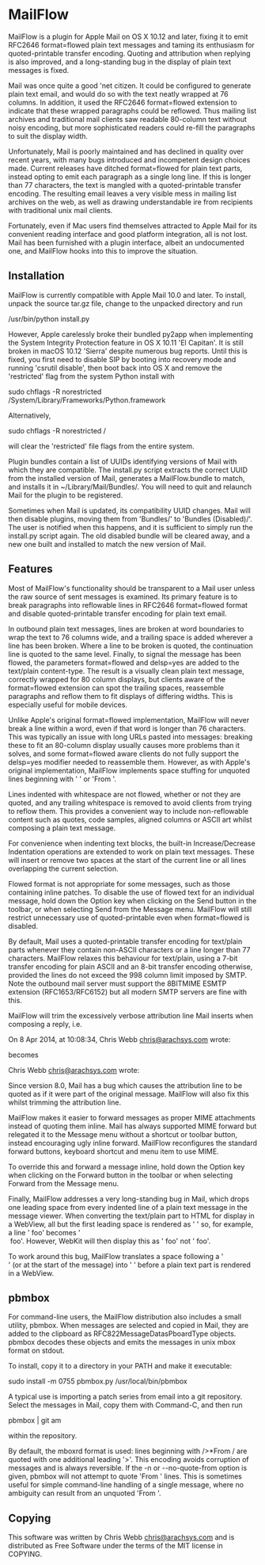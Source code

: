 MailFlow
========

MailFlow is a plugin for Apple Mail on OS X 10.12 and later, fixing it to
emit RFC2646 format=flowed plain text messages and taming its enthusiasm for
quoted-printable transfer encoding. Quoting and attribution when replying is
also improved, and a long-standing bug in the display of plain text messages
is fixed.

Mail was once quite a good 'net citizen. It could be configured to generate
plain text email, and would do so with the text neatly wrapped at 76
columns. In addition, it used the RFC2646 format=flowed extension to
indicate that these wrapped paragraphs could be reflowed. Thus mailing list
archives and traditional mail clients saw readable 80-column text without
noisy encoding, but more sophisticated readers could re-fill the paragraphs
to suit the display width.

Unfortunately, Mail is poorly maintained and has declined in quality over
recent years, with many bugs introduced and incompetent design choices made.
Current releases have ditched format=flowed for plain text parts, instead
opting to emit each paragraph as a single long line. If this is longer than
77 characters, the text is mangled with a quoted-printable transfer
encoding. The resulting email leaves a very visible mess in mailing list
archives on the web, as well as drawing understandable ire from recipients
with traditional unix mail clients.

Fortunately, even if Mac users find themselves attracted to Apple Mail for
its convenient reading interface and good platform integration, all is not
lost. Mail has been furnished with a plugin interface, albeit an
undocumented one, and MailFlow hooks into this to improve the situation.


Installation
------------

MailFlow is currently compatible with Apple Mail 10.0 and later. To install,
unpack the source tar.gz file, change to the unpacked directory and run

  /usr/bin/python install.py

However, Apple carelessly broke their bundled py2app when implementing the
System Integrity Protection feature in OS X 10.11 'El Capitan'. It is still
broken in macOS 10.12 'Sierra' despite numerous bug reports. Until this is
fixed, you first need to disable SIP by booting into recovery mode and
running 'csrutil disable', then boot back into OS X and remove the
'restricted' flag from the system Python install with

  sudo chflags -R norestricted /System/Library/Frameworks/Python.framework

Alternatively,

  sudo chflags -R norestricted /

will clear the 'restricted' file flags from the entire system.

Plugin bundles contain a list of UUIDs identifying versions of Mail with
which they are compatible. The install.py script extracts the correct UUID
from the installed version of Mail, generates a MailFlow.bundle to match,
and installs it in ~/Library/Mail/Bundles/. You will need to quit and
relaunch Mail for the plugin to be registered.

Sometimes when Mail is updated, its compatibility UUID changes. Mail will
then disable plugins, moving them from 'Bundles/' to 'Bundles (Disabled)/'.
The user is notified when this happens, and it is sufficient to simply run
the install.py script again. The old disabled bundle will be cleared away,
and a new one built and installed to match the new version of Mail.


Features
--------

Most of MailFlow's functionality should be transparent to a Mail user unless
the raw source of sent messages is examined. Its primary feature is to break
paragraphs into reflowable lines in RFC2646 format=flowed format and disable
quoted-printable transfer encoding for plain text email.

In outbound plain text messages, lines are broken at word boundaries to wrap
the text to 76 columns wide, and a trailing space is added wherever a line
has been broken. Where a line to be broken is quoted, the continuation line
is quoted to the same level. Finally, to signal the message has been flowed,
the parameters format=flowed and delsp=yes are added to the text/plain
content-type. The result is a visually clean plain text message, correctly
wrapped for 80 column displays, but clients aware of the format=flowed
extension can spot the trailing spaces, reassemble paragraphs and reflow
them to fit displays of differing widths. This is especially useful for
mobile devices.

Unlike Apple's original format=flowed implementation, MailFlow will never
break a line within a word, even if that word is longer than 76 characters.
This was typically an issue with long URLs pasted into messages: breaking
these to fit an 80-column display usually causes more problems than it
solves, and some format=flowed aware clients do not fully support the
delsp=yes modifier needed to reassemble them. However, as with Apple's
original implementation, MailFlow implements space stuffing for unquoted
lines beginning with ' ' or 'From '.

Lines indented with whitespace are not flowed, whether or not they are
quoted, and any trailing whitespace is removed to avoid clients from trying
to reflow them. This provides a convenient way to include non-reflowable
content such as quotes, code samples, aligned columns or ASCII art whilst
composing a plain text message.

For convenience when indenting text blocks, the built-in Increase/Decrease
Indentation operations are extended to work on plain text messages. These
will insert or remove two spaces at the start of the current line or all
lines overlapping the current selection.

Flowed format is not appropriate for some messages, such as those containing
inline patches. To disable the use of flowed text for an individual message,
hold down the Option key when clicking on the Send button in the toolbar, or
when selecting Send from the Message menu. MailFlow will still restrict
unnecessary use of quoted-printable even when format=flowed is disabled.

By default, Mail uses a quoted-printable transfer encoding for text/plain
parts whenever they contain non-ASCII characters or a line longer than 77
characters. MailFlow relaxes this behaviour for text/plain, using a 7-bit
transfer encoding for plain ASCII and an 8-bit transfer encoding otherwise,
provided the lines do not exceed the 998 column limit imposed by SMTP. Note
the outbound mail server must support the 8BITMIME ESMTP extension
(RFC1653/RFC6152) but all modern SMTP servers are fine with this.

MailFlow will trim the excessively verbose attribution line Mail inserts
when composing a reply, i.e.

  On 8 Apr 2014, at 10:08:34, Chris Webb <chris@arachsys.com> wrote:

becomes

  Chris Webb <chris@arachsys.com> wrote:

Since version 8.0, Mail has a bug which causes the attribution line to be
quoted as if it were part of the original message. MailFlow will also fix
this whilst trimming the attribution line.

MailFlow makes it easier to forward messages as proper MIME attachments
instead of quoting them inline. Mail has always supported MIME forward but
relegated it to the Message menu without a shortcut or toolbar button,
instead encouraging ugly inline forward. MailFlow reconfigures the standard
forward buttons, keyboard shortcut and menu item to use MIME.

To override this and forward a message inline, hold down the Option key when
clicking on the Forward button in the toolbar or when selecting Forward from
the Message menu.

Finally, MailFlow addresses a very long-standing bug in Mail, which drops
one leading space from every indented line of a plain text message in the
message viewer. When converting the text/plain part to HTML for display in a
WebView, all but the first leading space is rendered as '&nbsp;' so, for
example, a line '  foo' becomes '<BR> &nbsp;foo'. However, WebKit will then
display this as ' foo' not '  foo'.

To work around this bug, MailFlow translates a space following a '<BR>' (or
at the start of the message) into '&nbsp;' before a plain text part is
rendered in a WebView.


pbmbox
------

For command-line users, the MailFlow distribution also includes a small
utility, pbmbox. When messages are selected and copied in Mail, they are
added to the clipboard as RFC822MessageDatasPboardType objects. pbmbox
decodes these objects and emits the messages in unix mbox format on stdout.

To install, copy it to a directory in your PATH and make it executable:

  sudo install -m 0755 pbmbox.py /usr/local/bin/pbmbox

A typical use is importing a patch series from email into a git repository.
Select the messages in Mail, copy them with Command-C, and then run

  pbmbox | git am

within the repository.

By default, the mboxrd format is used: lines beginning with />*From / are
quoted with one additional leading '>'. This encoding avoids corruption of
messages and is always reversible. If the -n or --no-quote-from option is
given, pbmbox will not attempt to quote 'From  ' lines. This is sometimes
useful for simple command-line handling of a single message, where no
ambiguity can result from an unquoted 'From '.


Copying
-------

This software was written by Chris Webb <chris@arachsys.com> and is
distributed as Free Software under the terms of the MIT license in COPYING.
